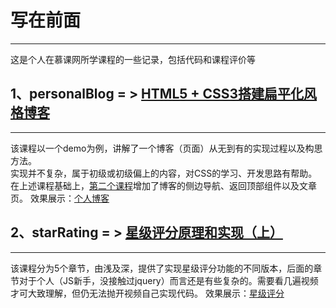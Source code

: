 # 写在前面
---
这是个人在慕课网所学课程的一些记录，包括代码和课程评价等  
  

## 1、personalBlog = > [HTML5 + CSS3搭建扁平化风格博客](http://www.imooc.com/learn/445)
---
该课程以一个demo为例，讲解了一个博客（页面）从无到有的实现过程以及构思方法。  
实现并不复杂，属于初级或初级偏上的内容，对CSS的学习、开发思路有帮助。  
在上述课程基础上，[第二个课程](http://www.imooc.com/learn/598)增加了博客的侧边导航、返回顶部组件以及文章页。
效果展示：[个人博客](http://ytxka.github.io/IMOOC/personalBlog/templates/index.html)  

## 2、starRating = > [星级评分原理和实现（上）](http://www.imooc.com/learn/842)
---
该课程分为5个章节，由浅及深，提供了实现星级评分功能的不同版本，后面的章节对于个人（JS新手，没接触过jquery）而言还是有些复杂的。需要看几遍视频才可大致理解，但仍无法抛开视频自己实现代码。
效果展示：[星级评分](http://ytxka.github.io/IMOOC/starRating/templates/index1.html)
